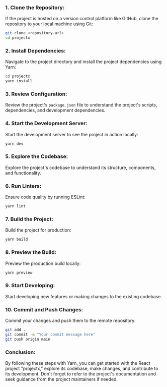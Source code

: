 ### 1. Clone the Repository:

If the project is hosted on a version control platform like GitHub, clone the repository to your local machine using Git:

```bash
git clone <repository-url>
cd projectx
```

### 2. Install Dependencies:

Navigate to the project directory and install the project dependencies using Yarn:

```bash
cd projectx
yarn install
```

### 3. Review Configuration:

Review the project's `package.json` file to understand the project's scripts, dependencies, and development dependencies.

### 4. Start the Development Server:

Start the development server to see the project in action locally:

```bash
yarn dev
```

### 5. Explore the Codebase:

Explore the project's codebase to understand its structure, components, and functionality.

### 6. Run Linters:

Ensure code quality by running ESLint:

```bash
yarn lint
```

### 7. Build the Project:

Build the project for production:

```bash
yarn build
```

### 8. Preview the Build:

Preview the production build locally:

```bash
yarn preview
```

### 9. Start Developing:

Start developing new features or making changes to the existing codebase.

### 10. Commit and Push Changes:

Commit your changes and push them to the remote repository:

```bash
git add .
git commit -m "Your commit message here"
git push origin main
```

### Conclusion:

By following these steps with Yarn, you can get started with the React project "projectx," explore its codebase, make changes, and contribute to its development. Don't forget to refer to the project's documentation and seek guidance from the project maintainers if needed.
